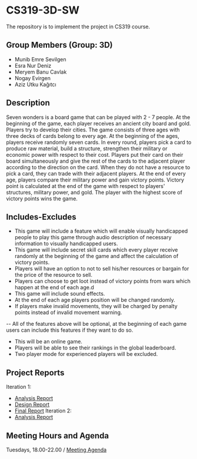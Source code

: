 # CS319-3D-SW
The repository is to implement the project in CS319 course.

Group Members (Group: 3D)
-------------------------
- Munib Emre Sevilgen
- Esra Nur Deniz
- Meryem Banu Cavlak
- Nogay Evirgen
- Aziz Utku Kağıtcı

Description
-----------
  Seven wonders is a board game that can be played with 2 - 7 people. At the beginning of the game, each player receives an ancient city board and gold. Players try to develop their cities. The game consists of three ages with three decks of cards belong to every age. At the beginning of the ages, players receive randomly seven cards. In every round, players pick a card to produce raw material, build a structure, strengthen their military or economic power with respect to their cost. Players put their card on their board simultaneously and give the rest of the cards to the adjacent player according to the direction on the card. When they do not have a resource to pick a card, they can trade with their adjacent players. At the end of every age, players compare their military power and gain victory points. Victory point is calculated at the end of the game with respect to players' structures, military power, and gold. The player with the highest score of victory points wins the game.

Includes-Excludes
-----------------
- This game will include a feature which will enable visually handicapped people to play this game through audio description of necessary information to visually handicapped users.
- This game will include secret skill cards which every player receive randomly at the beginning of the game and affect the calculation of victory points.
- Players will have an option to not to sell his/her resources or bargain for the price of the resource to sell.
- Players can choose to get loot instead of victory points from wars which happen at the end of each age.d
- This game will include sound effects.
- At the end of each age players position will be changed randomly.
- If players make invalid movements, they will be charged by penalty points instead of invalid movement warning.
 
 -- All of the features above will be optional, at the beginning of each game users can include this features if they want to do so.
- This will be an online game.
- Players will be able to see their rankings in the global leaderboard.
- Two player mode for experienced players will be excluded.

Project Reports
---------------
Iteration 1:
- [Analysis Report](https://docs.google.com/document/d/16E-hyQsL9nO8TKjeVgOK7OpnrrrmDJXkaV9uoLIrbmc/edit?usp=sharing)
- [Design Report](https://docs.google.com/document/d/1PtvBTQF9OSMZn2MSbrdcDU0QOC6nmrx5L24tMf8Rhq4/edit)
- [Final Report](https://docs.google.com/document/d/1u5pSo8_WwyQBi1-MosWC6zjqzdafkRMOgDS1mtgklkQ/edit#)
Iteration 2:
- [Analysis Report](https://docs.google.com/document/d/1XJNsbI7gstyb_r8-L1cl4pPRrjysDSdBD5x0qoMIWEo/edit?ts=5ddd4d83#)

Meeting Hours and Agenda
-------------
Tuesdays, 18.00-22.00 / [Meeting Agenda](https://docs.google.com/document/d/1wur8KFRKE3CdrKLQakjvKO5Un3WoKlW-3x-mb8U-ofk/edit?usp=sharing)
